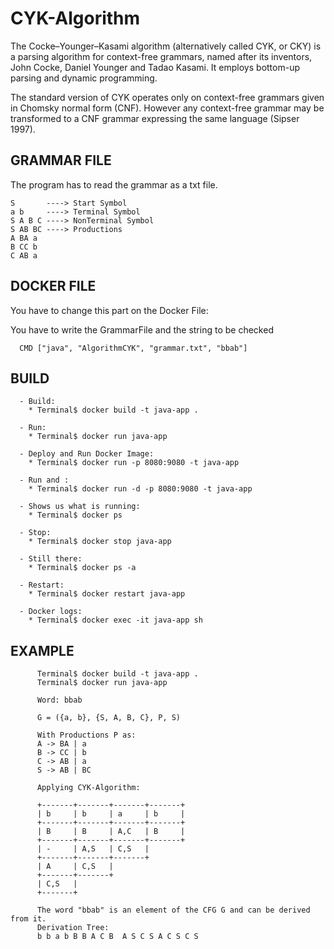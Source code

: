 # CYK-Algorithm 
The Cocke–Younger–Kasami algorithm (alternatively called CYK, or CKY) is a parsing algorithm for context-free grammars, named after its inventors, John Cocke, Daniel Younger and Tadao Kasami. It employs bottom-up parsing and dynamic programming. 

The standard version of CYK operates only on context-free grammars given in Chomsky normal form (CNF). However any context-free grammar may be transformed to a CNF grammar expressing the same language (Sipser 1997). 

GRAMMAR FILE
------------

The program has to read the grammar as a txt file.

```
S       ----> Start Symbol
a b     ----> Terminal Symbol
S A B C ----> NonTerminal Symbol
S AB BC ----> Productions
A BA a
B CC b
C AB a
```

DOCKER FILE
-----------

You have to change this part on the Docker File:
  
  You have to write the GrammarFile and the string to be checked

```
  CMD ["java", "AlgorithmCYK", "grammar.txt", "bbab"]
```

BUILD
-----

```
  - Build:
    * Terminal$ docker build -t java-app . 

  - Run: 
    * Terminal$ docker run java-app

  - Deploy and Run Docker Image:
    * Terminal$ docker run -p 8080:9080 -t java-app

  - Run and :
    * Terminal$ docker run -d -p 8080:9080 -t java-app

  - Shows us what is running:
    * Terminal$ docker ps

  - Stop:
    * Terminal$ docker stop java-app

  - Still there:
    * Terminal$ docker ps -a

  - Restart:
    * Terminal$ docker restart java-app

  - Docker logs:
    * Terminal$ docker exec -it java-app sh
```

EXAMPLE
-------

```
      Terminal$ docker build -t java-app . 
      Terminal$ docker run java-app

      Word: bbab

      G = ({a, b}, {S, A, B, C}, P, S)

      With Productions P as:
      A -> BA | a
      B -> CC | b
      C -> AB | a
      S -> AB | BC

      Applying CYK-Algorithm:

      +-------+-------+-------+-------+
      | b     | b     | a     | b     |
      +-------+-------+-------+-------+
      | B     | B     | A,C   | B     |
      +-------+-------+-------+-------+
      | -     | A,S   | C,S   |
      +-------+-------+-------+
      | A     | C,S   |
      +-------+-------+
      | C,S   |
      +-------+

      The word "bbab" is an element of the CFG G and can be derived from it.
      Derivation Tree: 
      b b a b B B A C B  A S C S A C S C S
```